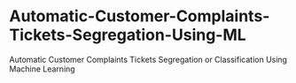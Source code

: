 # Automatic-Customer-Complaints-Tickets-Segregation-Using-ML
Automatic Customer Complaints Tickets Segregation or Classification Using Machine Learning
